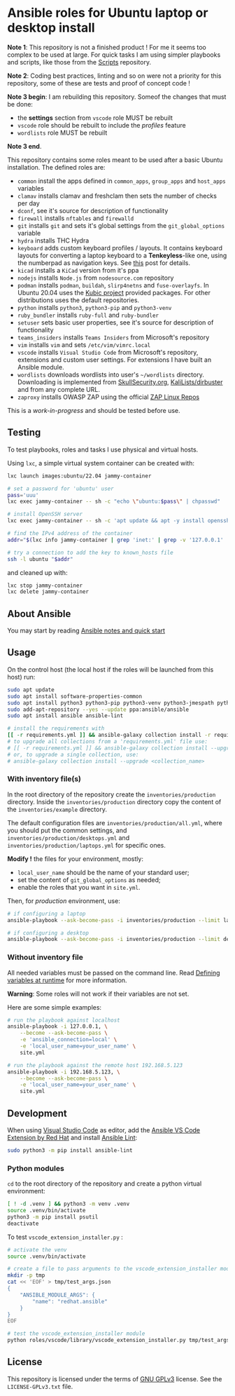 # Ansible roles for Ubuntu laptop or desktop install

**Note 1**: This repository is not a finished product ! For me it seems too complex to be used at large.
For quick tasks I am using simpler playbooks and scripts, like those from the [Scripts](https://github.com/CalinRadoni/Scripts) repository.

**Note 2**: Coding best practices, linting and so on were not a priority for this repository, some of these are tests and proof of concept code !

**Note 3 begin**: I am rebuilding this repository. Someof the changes that must be done:

- the **settings** section from `vscode` role MUST be rebuilt
- `vscode` role should be rebuilt to include the *profiles* feature
- `wordlists` role MUST be rebuilt

**Note 3 end**.

This repository contains some roles meant to be used after a basic Ubuntu installation.
The defined roles are:

- `common` install the apps defined in `common_apps`, `group_apps` and `host_apps` variables
- `clamav` installs clamav and freshclam then sets the number of checks per day
- `dconf`, see it's source for description of functionality
- `firewall` installs `nftables` and `firewalld`
- `git` installs `git` and sets it's global settings from the `git_global_options` variable
- `hydra` installs THC Hydra
- `keyboard` adds custom keyboard profiles / layouts. It contains keyboard layouts for converting a laptop keyboard to a **Tenkeyless**-like one, using the numberpad as navigation keys. See [this](https://calinradoni.github.io/pages/211101-laptoptenkeyless.html) post for details.
- `kicad` installs a `KiCad` version from it's ppa
- `nodejs` installs `Node.js` from `nodesource.com` repository
- `podman` installs `podman`, `buildah`, `slirp4netns` and `fuse-overlayfs`. In Ubuntu 20.04 uses the [Kubic project](https://build.opensuse.org/package/show/devel:kubic:libcontainers:stable/podman) provided packages. For other distributions uses the default repositories.
- `python` installs `python3`, `python3-pip` and `python3-venv`
- `ruby_bundler` installs `ruby-full` and `ruby-bundler`
- `setuser` sets basic user properties, see it's source for description of functionality
- `teams_insiders` installs `Teams Insiders` from Microsoft's repository
- `vim` installs `vim` and sets `/etc/vim/vimrc.local`
- `vscode` installs `Visual Studio Code` from Microsoft's repository, extensions and custom user settings. For extensions I have built an Ansible module.
- `wordlists` downloads wordlists into user's `~/wordlists` directory. Downloading is implemented from [SkullSecurity.org](https://wiki.skullsecurity.org/index.php/Passwords), [KaliLists/dirbuster](https://github.com/3ndG4me/KaliLists/tree/master/dirbuster) and from any complete URL.
- `zaproxy` installs OWASP ZAP using the official [ZAP Linux Repos](https://software.opensuse.org/download.html?project=home%3Acabelo&package=owasp-zap)

This is a *work-in-progress* and should be tested before use.

## Testing

To test playbooks, roles and tasks I use physical and virtual hosts.

Using `lxc`, a simple virtual system container can be created with:

```sh
lxc launch images:ubuntu/22.04 jammy-container

# set a password for 'ubuntu' user
pass='uuu'
lxc exec jammy-container -- sh -c "echo \"ubuntu:$pass\" | chpasswd"

# install OpenSSH server
lxc exec jammy-container -- sh -c 'apt update && apt -y install openssh-server'

# find the IPv4 address of the container
addr="$(lxc info jammy-container | grep 'inet:' | grep -v '127.0.0.1' | cut -d: -f2 | cut -d/ -f1 | tr -d ' ')" && echo "$addr"

# try a connection to add the key to known_hosts file
ssh -l ubuntu "$addr"
```

and cleaned up with:

```sh
lxc stop jammy-container
lxc delete jammy-container
```

## About Ansible

You may start by reading [Ansible notes and quick start](https://calinradoni.github.io/pages/230129-ansible-notes-qs.html)

## Usage

On the control host (the local host if the roles will be launched from this host) run:

```sh
sudo apt update
sudo apt install software-properties-common
sudo apt install python3 python3-pip python3-venv python3-jmespath python3-psutil
sudo add-apt-repository --yes --update ppa:ansible/ansible
sudo apt install ansible ansible-lint

# install the requirements with
[[ -r requirements.yml ]] && ansible-galaxy collection install -r requirements.yml
# to upgrade all collections from a 'requirements.yml' file use:
# [[ -r requirements.yml ]] && ansible-galaxy collection install --upgrade -r requirements.yml
# or, to upgrade a single collection, use:
# ansible-galaxy collection install --upgrade <collection_name>
```

### With inventory file(s)

In the root directory of the repository create the `inventories/production` directory.
Inside the `inventories/production` directory copy the content of the `inventories/example` directory.

The default configuration files are `inventories/production/all.yml`, where you should put the common settings, and `inventories/production/desktops.yml` and `inventories/production/laptops.yml` for specific ones.

**Modify !** the files for your environment, mostly:

- `local_user_name` should be the name of your standard user;
- set the content of `git_global_options` as needed;
- enable the roles that you want in `site.yml`.

Then, for *production* environment, use:

```sh
# if configuring a laptop
ansible-playbook --ask-become-pass -i inventories/production --limit laptop_local site.yml

# if configuring a desktop
ansible-playbook --ask-become-pass -i inventories/production --limit desktop_local site.yml
```

### Without inventory file

All needed variables must be passed on the command line.
Read [Defining variables at runtime](https://docs.ansible.com/ansible/latest/playbook_guide/playbooks_variables.html#id37) for more information.

**Warning**: Some roles will not work if their variables are not set.

Here are some simple examples:

```sh
# run the playbook against localhost
ansible-playbook -i 127.0.0.1, \
    --become --ask-become-pass \
    -e 'ansible_connection=local' \
    -e 'local_user_name=your_user_name' \
    site.yml

# run the playbook against the remote host 192.168.5.123
ansible-playbook -i 192.168.5.123, \
    --become --ask-become-pass \
    -e 'local_user_name=your_user_name' \
    site.yml
```

## Development

When using [Visual Studio Code](https://code.visualstudio.com/) as editor, add the [Ansible VS Code Extension by Red Hat](https://marketplace.visualstudio.com/items?itemName=redhat.ansible) and install [Ansible Lint](https://ansible-lint.readthedocs.io/en/latest/):

```sh
sudo python3 -m pip install ansible-lint
```

### Python modules

`cd` to the root directory of the repository and create a python virtual environment:

```sh
[ ! -d .venv ] && python3 -m venv .venv
source .venv/bin/activate
python3 -m pip install psutil
deactivate
```

To test `vscode_extension_installer.py` :

```sh
# activate the venv
source .venv/bin/activate

# create a file to pass arguments to the vscode_extension_installer module
mkdir -p tmp
cat << 'EOF' > tmp/test_args.json
{
    "ANSIBLE_MODULE_ARGS": {
        "name": "redhat.ansible"
    }
}
EOF

# test the vscode_extension_installer module
python roles/vscode/library/vscode_extension_installer.py tmp/test_args.json
```

## License

This repository is licensed under the terms of [GNU GPLv3](http://www.gnu.org/licenses/gpl-3.0.html) license. See the `LICENSE-GPLv3.txt` file.
